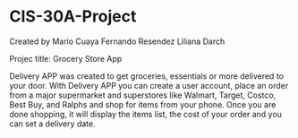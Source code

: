 # CIS-30A-Project
Created by
	Mario Cuaya 
	Fernando Resendez 
	Liliana Darch 
	
Projec title: Grocery Store App

Delivery APP was created to get groceries, essentials or more delivered to your door. 
With Delivery APP you can create a user account, place an order from a major supermarket and superstores 
like Walmart, Target, Costco, Best Buy, and Ralphs and shop for items from your phone. 
Once you are done shopping, it will display the items list, the cost of your order and you can set a delivery date.
